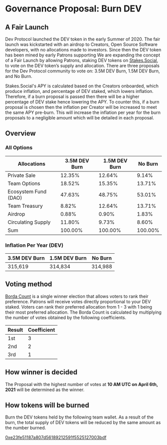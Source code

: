 # Governance Proposal: Burn DEV

## A Fair Launch

Dev Protocol launched the DEV token in the early Summer of 2020. The fair launch was kickstarted with an airdrop to Creators, Open Source Software developers, with no allocations made to investors. Since then the DEV token has been mined by early Patrons supporting
We are expanding the concept of a Fair Launch by allowing Patrons, staking DEV tokens on [Stakes.Social](https://stakes.social), to vote on the DEV token’s supply and allocation. There are three proposals for the Dev Protocol community to vote on: 3.5M DEV Burn, 1.5M DEV Burn, and No Burn.

Stakes.Social's APY is calculated based on the Creators onboarded, which produce inflation, and percentage of DEV staked, which lowers inflation. Therefore, if a burn proposal is passed then there will be a higher percentage of DEV stake hence lowering the APY. To counter this, if a burn proposal is chosen then the inflation per Creator will be increased to meet the same APY pre-burn. This will increase the inflation per year for the burn proposals to a negligible amount which will be detailed in each proposal.

## Overview

### All Options

| Allocations          | 3.5M DEV Burn | 1.5M DEV Burn | No Burn |
| -------------------- | ------------- | ------------- | ------- |
| Private Sale         | 12.35%        | 12.64%        | 9.14%   |
| Team Options         | 18.52%        | 15.35%        | 13.71%  |
| Ecosystem Fund (DAO) | 47.63%        | 48.75%        | 53.01%  |
| Team Treasury        | 8.82%         | 12.64%        | 13.71%  |
| Airdrop              | 0.88%         | 0.90%         | 1.83%   |
| Circulating Supply   | 11.80%        | 9.73%         | 8.60%   |
| Sum                  | 100.00%       | 100.00%       | 100.00% |

### Inflation Per Year (DEV)

| 3.5M DEV Burn | 1.5M DEV Burn | No Burn |
| ------------- | ------------- | ------- |
| 315,619       | 314,834       | 314,988 |

## Voting method

[Borda Count](https://en.wikipedia.org/wiki/Borda_count) is a single winner election that allows voters to rank their preference. Patrons will receive votes directly proportional to your DEV staked. Voters can rank their preferred allocation from 1 - 3 with 1 being their most preferred allocation. The Borda Count is calculated by multiplying the number of votes obtained by the following coefficients.

| Result | Coefficient |
| ------ | ----------- |
| 1st    | 3           |
| 2nd    | 2           |
| 3rd    | 1           |

## How winner is decided

The Proposal with the highest number of votes at **10 AM UTC on April 6th, 2021** will be determined as the winner.

## How tokens will be burned

Burn the DEV tokens held by the following team wallet. As a result of the burn, the total supply of DEV tokens will be reduced by the same amount as the number burned.

[0xe23fe51187a807d56189212591f5525127003bdf](https://etherscan.io/address/0xe23fe51187a807d56189212591f5525127003bdf)
